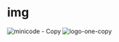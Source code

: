 # img
![minicode - Copy](https://github.com/Zarpoosh/img/assets/122268379/e34c543d-fb29-4d60-90bf-b1bceceaec16)
![logo-one-copy](https://github.com/Zarpoosh/img/assets/122268379/2bb5cba7-5eed-43fb-9deb-b1269b413ebe)
